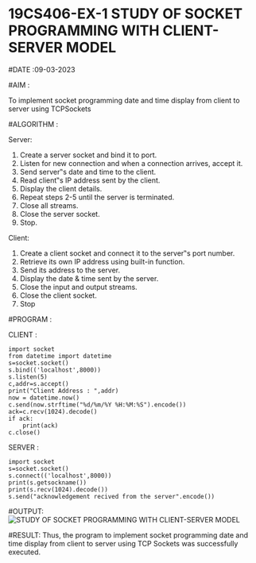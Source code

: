 # 19CS406-EX-1 STUDY OF SOCKET PROGRAMMING WITH CLIENT-SERVER MODEL

#DATE :09-03-2023

#AIM : 
  
  To implement socket programming date and time display from client to server using TCPSockets

#ALGORITHM :

Server:

1. Create a server socket and bind it to port.
2. Listen for new connection and when a connection arrives, accept it.
3. Send server‟s date and time to the client.
4. Read client‟s IP address sent by the client.
5. Display the client details.
6. Repeat steps 2-5 until the server is terminated.
7. Close all streams.
8. Close the server socket.
9. Stop.

Client:

1. Create a client socket and connect it to the server‟s port number.
2. Retrieve its own IP address using built-in function.
3. Send its address to the server.
4. Display the date & time sent by the server.
5. Close the input and output streams.
6. Close the client socket.
7. Stop

#PROGRAM :

CLIENT :
```
import socket
from datetime import datetime
s=socket.socket()
s.bind(('localhost',8000))
s.listen(5)
c,addr=s.accept()
print("Client Address : ",addr)
now = datetime.now()
c.send(now.strftime("%d/%m/%Y %H:%M:%S").encode())
ack=c.recv(1024).decode()
if ack:
    print(ack)
c.close()
```
SERVER :

```
import socket
s=socket.socket()
s.connect(('localhost',8000))
print(s.getsockname())
print(s.recv(1024).decode())
s.send("acknowledgement recived from the server".encode())
```

#OUTPUT:
![STUDY OF SOCKET PROGRAMMING WITH CLIENT-SERVER MODEL](https://github.com/kannan0071/19CS406-EX-1/assets/119641638/ca9fb508-e605-4042-a02c-7f5800e40d6c)

#RESULT:
    Thus, the program to implement socket programming date and time display from client to server using TCP Sockets was successfully executed.
